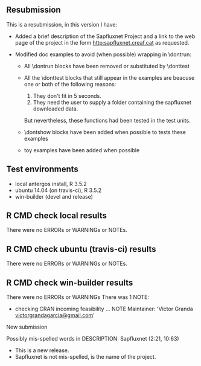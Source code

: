 ## Resubmission
This is a resubmission, in this version I have:

* Added a brief description of the Sapfluxnet Project and a link to the web
  page of the project in the form <http:sapfluxnet.creaf.cat> as requested.

* Modified doc examples to avoid (when possible) wrapping in \dontrun:

  - All \dontrun blocks have been removed or substituted by \donttest
  
  - All the \donttest blocks that still appear in the examples are beacuse
    one or both of the following reasons:
    
      1. They don't fit in 5 seconds.
      2. They need the user to supply a folder containing the sapfluxnet
         downloaded data.
  
    But nevertheless, these functions had been tested in the test units.
  
  - \dontshow blocks have been added when possible to tests these examples
  - toy examples have been added when possible
  

## Test environments
* local antergos install, R 3.5.2
* ubuntu 14.04 (on travis-ci), R 3.5.2
* win-builder (devel and release)

## R CMD check local results
There were no ERRORs or WARNINGs or NOTEs.

## R CMD check ubuntu (travis-ci) results
There were no ERRORs or WARNINGs or NOTEs.

## R CMD check win-builder results
There were no ERRORs or WARNINGs
There was 1 NOTE:

* checking CRAN incoming feasibility ... NOTE
Maintainer: 'Victor Granda <victorgrandagarcia@gmail.com>'

New submission

Possibly mis-spelled words in DESCRIPTION:
  Sapfluxnet (2:21, 10:63)


* This is a new release.
* Sapfluxnet is not mis-spelled, is the name of the project.
